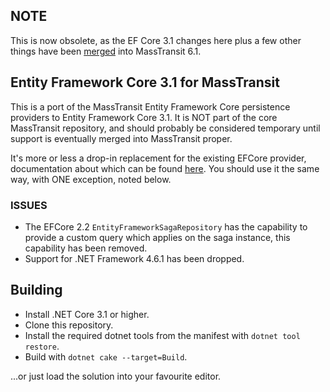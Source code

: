 ## NOTE

This is now obsolete, as the EF Core 3.1 changes here plus a few other things have been [merged](https://github.com/phatboyg/MassTransit/commit/cd805c95d0d9180b31eabcad2b00428f95c2cd15) into MassTransit 6.1.

## Entity Framework Core 3.1 for MassTransit

This is a port of the MassTransit Entity Framework Core persistence providers to Entity Framework Core 3.1. It is NOT part of the core MassTransit repository, and should probably be considered temporary until support is eventually merged into MassTransit proper.

It's more or less a drop-in replacement for the existing EFCore provider, documentation about which can be found [here](https://masstransit-project.com/usage/sagas/persistence.html#entity-framework). You should use it the same way, with ONE exception, noted below.

### ISSUES

* The EFCore 2.2 `EntityFrameworkSagaRepository` has the capability to provide a custom query which applies on the saga instance, this capability has been removed.
* Support for .NET Framework 4.6.1 has been dropped.

## Building

* Install .NET Core 3.1 or higher.
* Clone this repository.
* Install the required dotnet tools from the manifest with `dotnet tool restore`.
* Build with `dotnet cake --target=Build`.

...or just load the solution into your favourite editor.
